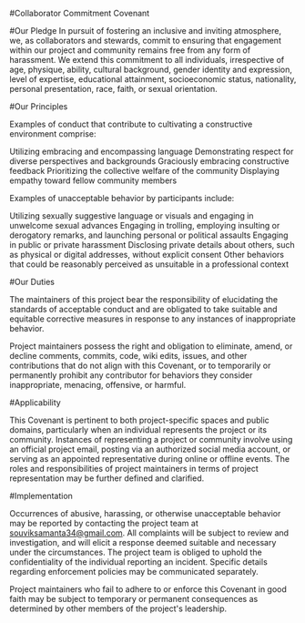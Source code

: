 #Collaborator Commitment Covenant

#Our Pledge
In pursuit of fostering an inclusive and inviting atmosphere, we, as collaborators and stewards, commit to ensuring that engagement within our project and community remains free from any form of harassment. We extend this commitment to all individuals, irrespective of age, physique, ability, cultural background, gender identity and expression, level of expertise, educational attainment, socioeconomic status, nationality, personal presentation, race, faith, or sexual orientation.

#Our Principles

Examples of conduct that contribute to cultivating a constructive environment comprise:

Utilizing embracing and encompassing language
Demonstrating respect for diverse perspectives and backgrounds
Graciously embracing constructive feedback
Prioritizing the collective welfare of the community
Displaying empathy toward fellow community members

Examples of unacceptable behavior by participants include:

Utilizing sexually suggestive language or visuals and engaging in unwelcome sexual advances
Engaging in trolling, employing insulting or derogatory remarks, and launching personal or political assaults
Engaging in public or private harassment
Disclosing private details about others, such as physical or digital addresses, without explicit consent
Other behaviors that could be reasonably perceived as unsuitable in a professional context


#Our Duties

The maintainers of this project bear the responsibility of elucidating the standards of acceptable conduct and are obligated to take suitable and equitable corrective measures in response to any instances of inappropriate behavior.

Project maintainers possess the right and obligation to eliminate, amend, or decline comments, commits, code, wiki edits, issues, and other contributions that do not align with this Covenant, or to temporarily or permanently prohibit any contributor for behaviors they consider inappropriate, menacing, offensive, or harmful.

#Applicability

This Covenant is pertinent to both project-specific spaces and public domains, particularly when an individual represents the project or its community. Instances of representing a project or community involve using an official project email, posting via an authorized social media account, or serving as an appointed representative during online or offline events. The roles and responsibilities of project maintainers in terms of project representation may be further defined and clarified.

#Implementation

Occurrences of abusive, harassing, or otherwise unacceptable behavior may be reported by contacting the project team at souviksamanta34@gmail.com. All complaints will be subject to review and investigation, and will elicit a response deemed suitable and necessary under the circumstances. The project team is obliged to uphold the confidentiality of the individual reporting an incident. Specific details regarding enforcement policies may be communicated separately.

Project maintainers who fail to adhere to or enforce this Covenant in good faith may be subject to temporary or permanent consequences as determined by other members of the project's leadership.